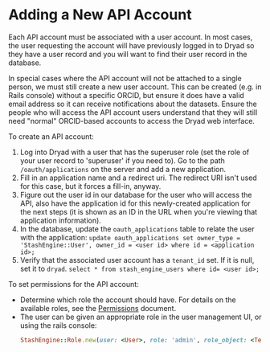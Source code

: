 Adding a New API Account
========================

Each API account must be associated with a user account. In most
cases, the user requesting the account will have previously logged in to
Dryad so they have a user record and you will want to find their user
record in the database.

In special cases where the API account will not be attached to a
single person, we must still create a new user account. This can be
created (e.g. in Rails console) without a specific ORCID, but ensure
it does have a valid email address so it can receive notifications
about the datasets. Ensure the people who will access the API account
users understand that they will still need "normal" ORCID-based
accounts to access the Dryad web interface.

To create an API account:
1. Log into Dryad with a user that has the superuser role (set the
   role of your user record to 'superuser' if you need to). Go to the
   path `/oauth/applications` on the server and add a new application.
2. Fill in an application name and a redirect uri. The redirect URI
   isn't used for this case, but it forces a fill-in, anyway.
3. Figure out the user id in our database for the user who will access
   the API, also have the application id for this newly-created
   application for the next steps (it is shown as an ID in the URL when
   you're viewing that application information).
4. In the database, update the `oauth_applications` table to
   relate the user with the application:
   `update oauth_applications set owner_type = 'StashEngine::User', owner_id = <user id> where id = <application id>;`
5. Verify that the associated user account has a `tenant_id` set. If it is null,
   set it to `dryad`.
   `select * from stash_engine_users where id= <user id>;`

To set permissions for the API account:
- Determine which role the account should have. For details on the available
  roles, see the [Permissions](../technical_notes/permissions.md) document.
- The user can be given an appropriate role in the user management UI, or using the rails console:
  ```ruby
  StashEngine::Role.new(user: <User>, role: 'admin', role_object: <Tenant, Journal, etc.>).save
  ```
